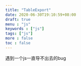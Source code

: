 ```yaml
---
title: "TableExport"
date: 2020-06-30T19:10:59+08:00
draft: true
menu : "js"
keywords : ["js"]
tags: ["js"]
more : false
toc : false
---
```


遇到一个js一直导不出去的bug